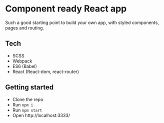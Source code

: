 # Component ready React app
Such a good starting point to build your own app, with styled components, pages and routing.

## Tech
- SCSS
- Webpack
- ES6 (Babel)
- React (React-dom, react-router)

## Getting started
- Clone the repo
- Run `npm i`
- Run `npm start`
- Open http://localhost:3333/
